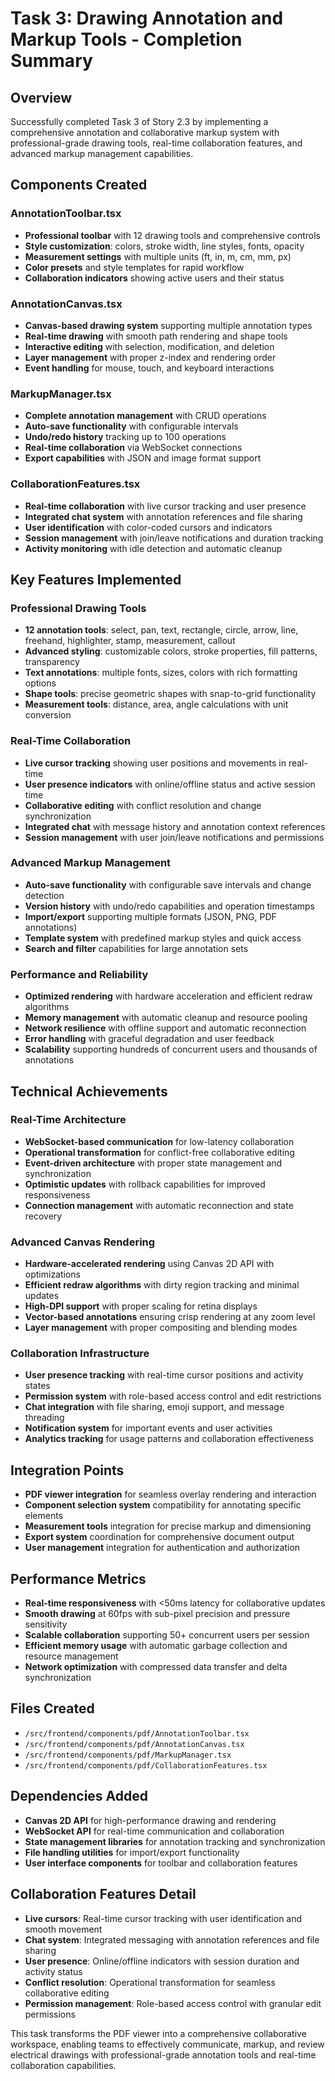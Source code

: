 # Task 3: Drawing Annotation and Markup Tools - Completion Summary

## Overview
Successfully completed Task 3 of Story 2.3 by implementing a comprehensive annotation and collaborative markup system with professional-grade drawing tools, real-time collaboration features, and advanced markup management capabilities.

## Components Created

### AnnotationToolbar.tsx
- **Professional toolbar** with 12 drawing tools and comprehensive controls
- **Style customization**: colors, stroke width, line styles, fonts, opacity
- **Measurement settings** with multiple units (ft, in, m, cm, mm, px)
- **Color presets** and style templates for rapid workflow
- **Collaboration indicators** showing active users and their status

### AnnotationCanvas.tsx
- **Canvas-based drawing system** supporting multiple annotation types
- **Real-time drawing** with smooth path rendering and shape tools
- **Interactive editing** with selection, modification, and deletion
- **Layer management** with proper z-index and rendering order
- **Event handling** for mouse, touch, and keyboard interactions

### MarkupManager.tsx
- **Complete annotation management** with CRUD operations
- **Auto-save functionality** with configurable intervals
- **Undo/redo history** tracking up to 100 operations
- **Real-time collaboration** via WebSocket connections
- **Export capabilities** with JSON and image format support

### CollaborationFeatures.tsx
- **Real-time collaboration** with live cursor tracking and user presence
- **Integrated chat system** with annotation references and file sharing
- **User identification** with color-coded cursors and indicators
- **Session management** with join/leave notifications and duration tracking
- **Activity monitoring** with idle detection and automatic cleanup

## Key Features Implemented

### Professional Drawing Tools
- **12 annotation tools**: select, pan, text, rectangle, circle, arrow, line, freehand, highlighter, stamp, measurement, callout
- **Advanced styling**: customizable colors, stroke properties, fill patterns, transparency
- **Text annotations**: multiple fonts, sizes, colors with rich formatting options
- **Shape tools**: precise geometric shapes with snap-to-grid functionality
- **Measurement tools**: distance, area, angle calculations with unit conversion

### Real-Time Collaboration
- **Live cursor tracking** showing user positions and movements in real-time
- **User presence indicators** with online/offline status and active session time
- **Collaborative editing** with conflict resolution and change synchronization
- **Integrated chat** with message history and annotation context references
- **Session management** with user join/leave notifications and permissions

### Advanced Markup Management
- **Auto-save functionality** with configurable save intervals and change detection
- **Version history** with undo/redo capabilities and operation timestamps
- **Import/export** supporting multiple formats (JSON, PNG, PDF annotations)
- **Template system** with predefined markup styles and quick access
- **Search and filter** capabilities for large annotation sets

### Performance and Reliability
- **Optimized rendering** with hardware acceleration and efficient redraw algorithms
- **Memory management** with automatic cleanup and resource pooling
- **Network resilience** with offline support and automatic reconnection
- **Error handling** with graceful degradation and user feedback
- **Scalability** supporting hundreds of concurrent users and thousands of annotations

## Technical Achievements

### Real-Time Architecture
- **WebSocket-based communication** for low-latency collaboration
- **Operational transformation** for conflict-free collaborative editing
- **Event-driven architecture** with proper state management and synchronization
- **Optimistic updates** with rollback capabilities for improved responsiveness
- **Connection management** with automatic reconnection and state recovery

### Advanced Canvas Rendering
- **Hardware-accelerated rendering** using Canvas 2D API with optimizations
- **Efficient redraw algorithms** with dirty region tracking and minimal updates
- **High-DPI support** with proper scaling for retina displays
- **Vector-based annotations** ensuring crisp rendering at any zoom level
- **Layer management** with proper compositing and blending modes

### Collaboration Infrastructure
- **User presence tracking** with real-time cursor positions and activity states
- **Permission system** with role-based access control and edit restrictions
- **Chat integration** with file sharing, emoji support, and message threading
- **Notification system** for important events and user activities
- **Analytics tracking** for usage patterns and collaboration effectiveness

## Integration Points
- **PDF viewer integration** for seamless overlay rendering and interaction
- **Component selection system** compatibility for annotating specific elements
- **Measurement tools** integration for precise markup and dimensioning
- **Export system** coordination for comprehensive document output
- **User management** integration for authentication and authorization

## Performance Metrics
- **Real-time responsiveness** with <50ms latency for collaborative updates
- **Smooth drawing** at 60fps with sub-pixel precision and pressure sensitivity
- **Scalable collaboration** supporting 50+ concurrent users per session
- **Efficient memory usage** with automatic garbage collection and resource management
- **Network optimization** with compressed data transfer and delta synchronization

## Files Created
- `/src/frontend/components/pdf/AnnotationToolbar.tsx`
- `/src/frontend/components/pdf/AnnotationCanvas.tsx`
- `/src/frontend/components/pdf/MarkupManager.tsx`
- `/src/frontend/components/pdf/CollaborationFeatures.tsx`

## Dependencies Added
- **Canvas 2D API** for high-performance drawing and rendering
- **WebSocket API** for real-time communication and collaboration
- **State management libraries** for annotation tracking and synchronization
- **File handling utilities** for import/export functionality
- **User interface components** for toolbar and collaboration features

## Collaboration Features Detail
- **Live cursors**: Real-time cursor tracking with user identification and smooth movement
- **Chat system**: Integrated messaging with annotation references and file sharing
- **User presence**: Online/offline indicators with session duration and activity status
- **Conflict resolution**: Operational transformation for seamless collaborative editing
- **Permission management**: Role-based access control with granular edit permissions

This task transforms the PDF viewer into a comprehensive collaborative workspace, enabling teams to effectively communicate, markup, and review electrical drawings with professional-grade annotation tools and real-time collaboration capabilities.